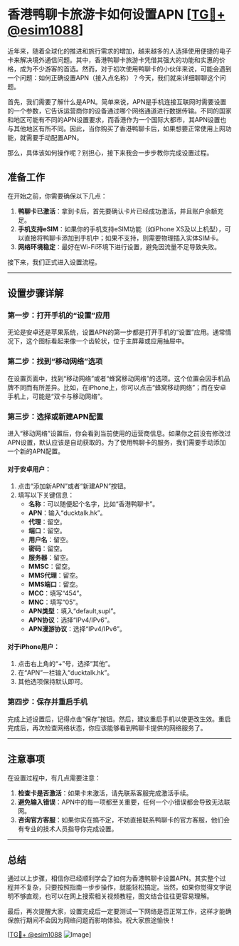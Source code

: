 # 香港鸭聊卡旅游卡如何设置APN [[TG💪+ @esim1088](https://t.me/s/esim1088)]

近年来，随着全球化的推进和旅行需求的增加，越来越多的人选择使用便捷的电子卡来解决境外通信问题。其中，香港鸭聊卡旅游卡凭借其强大的功能和实惠的价格，成为不少游客的首选。然而，对于初次使用鸭聊卡的小伙伴来说，可能会遇到一个问题：如何正确设置APN（接入点名称）？今天，我们就来详细聊聊这个问题。

首先，我们需要了解什么是APN。简单来说，APN是手机连接互联网时需要设置的一个参数，它告诉运营商你的设备通过哪个网络通道进行数据传输。不同的国家和地区可能有不同的APN设置要求，而香港作为一个国际大都市，其APN设置也与其他地区有所不同。因此，当你购买了香港鸭聊卡后，如果想要正常使用上网功能，就需要手动配置APN。

那么，具体该如何操作呢？别担心，接下来我会一步步教你完成设置过程。

## 准备工作

在开始之前，你需要确保以下几点：

1. **鸭聊卡已激活**：拿到卡后，首先要确认卡片已经成功激活，并且账户余额充足。
2. **手机支持eSIM**：如果你的手机支持eSIM功能（如iPhone XS及以上机型），可以直接将鸭聊卡添加到手机中；如果不支持，则需要物理插入实体SIM卡。
3. **网络环境稳定**：最好在Wi-Fi环境下进行设置，避免因流量不足导致失败。

接下来，我们正式进入设置流程。

---

## 设置步骤详解

### 第一步：打开手机的“设置”应用

无论是安卓还是苹果系统，设置APN的第一步都是打开手机的“设置”应用。通常情况下，这个图标看起来像一个齿轮状，位于主屏幕或应用抽屉中。

### 第二步：找到“移动网络”选项

在设置页面中，找到“移动网络”或者“蜂窝移动网络”的选项。这个位置会因手机品牌不同而有所差异。比如，在iPhone上，你可以点击“蜂窝移动网络”；而在安卓手机上，可能是“双卡与移动网络”。

### 第三步：选择或新建APN配置

进入“移动网络”设置后，你会看到当前使用的运营商信息。如果你之前没有修改过APN设置，默认应该是自动获取的。为了使用鸭聊卡的服务，我们需要手动添加一个新的APN配置。

#### 对于安卓用户：
1. 点击“添加新APN”或者“新建APN”按钮。
2. 填写以下关键信息：
   - **名称**：可以随便起个名字，比如“香港鸭聊卡”。
   - **APN**：输入“ducktalk.hk”。
   - **代理**：留空。
   - **端口**：留空。
   - **用户名**：留空。
   - **密码**：留空。
   - **服务器**：留空。
   - **MMSC**：留空。
   - **MMS代理**：留空。
   - **MMS端口**：留空。
   - **MCC**：填写“454”。
   - **MNC**：填写“05”。
   - **APN类型**：填入“default,supl”。
   - **APN协议**：选择“IPv4/IPv6”。
   - **APN漫游协议**：选择“IPv4/IPv6”。

#### 对于iPhone用户：
1. 点击右上角的“+”号，选择“其他”。
2. 在“APN”一栏输入“ducktalk.hk”。
3. 其他选项保持默认即可。

### 第四步：保存并重启手机

完成上述设置后，记得点击“保存”按钮。然后，建议重启手机以使更改生效。重启完成后，再次检查网络状态，你应该能够看到鸭聊卡提供的网络服务了。

---

## 注意事项

在设置过程中，有几点需要注意：

1. **检查卡是否激活**：如果卡未激活，请先联系客服完成激活手续。
2. **避免输入错误**：APN中的每一项都至关重要，任何一个小错误都会导致无法联网。
3. **咨询官方客服**：如果你实在搞不定，不妨直接联系鸭聊卡的官方客服，他们会有专业的技术人员指导你完成设置。

---

## 总结

通过以上步骤，相信你已经顺利学会了如何为香港鸭聊卡设置APN。其实整个过程并不复杂，只要按照指南一步步操作，就能轻松搞定。当然，如果你觉得文字说明不够直观，也可以在网上搜索相关视频教程，图文结合往往更容易理解。

最后，再次提醒大家，设置完成后一定要测试一下网络是否正常工作，这样才能确保旅行期间不会因为网络问题而影响体验。祝大家旅途愉快！

[[TG💪+ @esim1088](https://t.me/s/esim1088) ![Image](https://i.postimg.cc/4NQfJmqS/Snipaste-2025-05-13-00-14-12.png)]